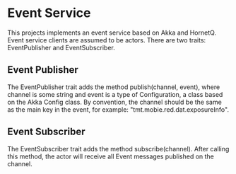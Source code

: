Event Service
=============

This projects implements an event service based on Akka and HornetQ.
Event service clients are assumed to be actors. There are two traits:
EventPublisher and EventSubscriber.

Event Publisher
---------------

The EventPublisher trait adds the method publish(channel, event), where channel is some string
and event is a type of Configuration, a class based on the Akka Config class.
By convention, the channel should be the same as the main key in the event,
for example: "tmt.mobie.red.dat.exposureInfo".

Event Subscriber
----------------

The EventSubscriber trait adds the method subscribe(channel). After calling this method, the actor
will receive all Event messages published on the channel.
